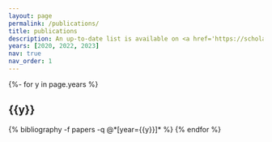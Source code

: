```yaml
---
layout: page
permalink: /publications/
title: publications
description: An up-to-date list is available on <a href='https://scholar.google.com/citations?user=Kk2l14wAAAAJ&hl'>Google Scholar</a>, [LUT](https://www.lut.fi/en) .
years: [2020, 2022, 2023]
nav: true
nav_order: 1
---
```

<!-- _pages/publications.md -->
<div class="publications">

{%- for y in page.years %}
  <h2 class="year">{{y}}</h2>
  {% bibliography -f papers -q @*[year={{y}}]* %}
{% endfor %}

</div>
